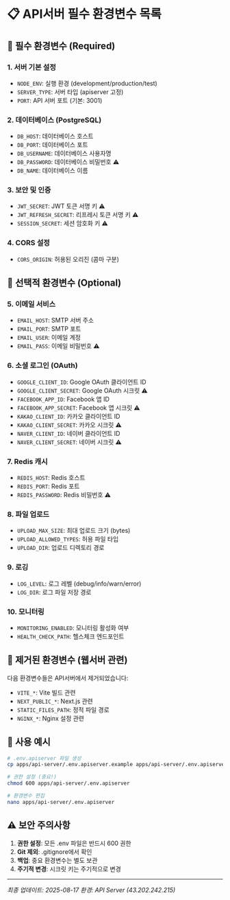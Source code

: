 # 📋 API서버 필수 환경변수 목록

## 🔐 필수 환경변수 (Required)

### 1. 서버 기본 설정
- `NODE_ENV`: 실행 환경 (development/production/test)
- `SERVER_TYPE`: 서버 타입 (apiserver 고정)
- `PORT`: API 서버 포트 (기본: 3001)

### 2. 데이터베이스 (PostgreSQL)
- `DB_HOST`: 데이터베이스 호스트
- `DB_PORT`: 데이터베이스 포트
- `DB_USERNAME`: 데이터베이스 사용자명
- `DB_PASSWORD`: 데이터베이스 비밀번호 ⚠️
- `DB_NAME`: 데이터베이스 이름

### 3. 보안 및 인증
- `JWT_SECRET`: JWT 토큰 서명 키 ⚠️
- `JWT_REFRESH_SECRET`: 리프레시 토큰 서명 키 ⚠️
- `SESSION_SECRET`: 세션 암호화 키 ⚠️

### 4. CORS 설정
- `CORS_ORIGIN`: 허용된 오리진 (콤마 구분)

## 📌 선택적 환경변수 (Optional)

### 5. 이메일 서비스
- `EMAIL_HOST`: SMTP 서버 주소
- `EMAIL_PORT`: SMTP 포트
- `EMAIL_USER`: 이메일 계정
- `EMAIL_PASS`: 이메일 비밀번호 ⚠️

### 6. 소셜 로그인 (OAuth)
- `GOOGLE_CLIENT_ID`: Google OAuth 클라이언트 ID
- `GOOGLE_CLIENT_SECRET`: Google OAuth 시크릿 ⚠️
- `FACEBOOK_APP_ID`: Facebook 앱 ID
- `FACEBOOK_APP_SECRET`: Facebook 앱 시크릿 ⚠️
- `KAKAO_CLIENT_ID`: 카카오 클라이언트 ID
- `KAKAO_CLIENT_SECRET`: 카카오 시크릿 ⚠️
- `NAVER_CLIENT_ID`: 네이버 클라이언트 ID
- `NAVER_CLIENT_SECRET`: 네이버 시크릿 ⚠️

### 7. Redis 캐시
- `REDIS_HOST`: Redis 호스트
- `REDIS_PORT`: Redis 포트
- `REDIS_PASSWORD`: Redis 비밀번호 ⚠️

### 8. 파일 업로드
- `UPLOAD_MAX_SIZE`: 최대 업로드 크기 (bytes)
- `UPLOAD_ALLOWED_TYPES`: 허용 파일 타입
- `UPLOAD_DIR`: 업로드 디렉토리 경로

### 9. 로깅
- `LOG_LEVEL`: 로그 레벨 (debug/info/warn/error)
- `LOG_DIR`: 로그 파일 저장 경로

### 10. 모니터링
- `MONITORING_ENABLED`: 모니터링 활성화 여부
- `HEALTH_CHECK_PATH`: 헬스체크 엔드포인트

## 🚫 제거된 환경변수 (웹서버 관련)

다음 환경변수들은 API서버에서 제거되었습니다:
- `VITE_*`: Vite 빌드 관련
- `NEXT_PUBLIC_*`: Next.js 관련
- `STATIC_FILES_PATH`: 정적 파일 경로
- `NGINX_*`: Nginx 설정 관련

## 📝 사용 예시

```bash
# .env.apiserver 파일 생성
cp apps/api-server/.env.apiserver.example apps/api-server/.env.apiserver

# 권한 설정 (중요!)
chmod 600 apps/api-server/.env.apiserver

# 환경변수 편집
nano apps/api-server/.env.apiserver
```

## ⚠️ 보안 주의사항

1. **권한 설정**: 모든 .env 파일은 반드시 600 권한
2. **Git 제외**: .gitignore에서 확인
3. **백업**: 중요 환경변수는 별도 보관
4. **주기적 변경**: 시크릿 키는 주기적으로 변경

---

*최종 업데이트: 2025-08-17*
*환경: API Server (43.202.242.215)*